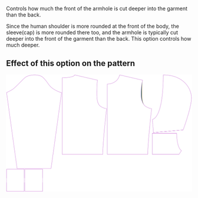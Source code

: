 
Controls how much the front of the armhole is cut deeper into the garment than the back.

Since the human shoulder is more rounded at the front of the body, the sleeve(cap) is more
rounded there too, and the armhole is typically cut deeper into the front of the garment than
the back. This option controls how much deeper.


## Effect of this option on the pattern
![This image shows the effect of this option by superimposing several variants that have a different value for this option](huey_frontarmholedeeper_sample.svg "Effect of this option on the pattern")
